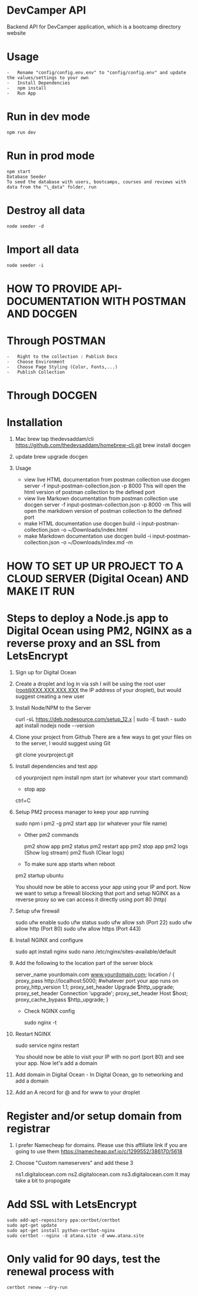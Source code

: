 # DevCamper API

Backend API for DevCamper application, which is a bootcamp directory website

# Usage

    -   Rename "config/config.env.env" to "config/config.env" and update the values/settings to your own
    -   Install Dependencies
    -   npm install
    -   Run App

# Run in dev mode

    npm run dev

# Run in prod mode

    npm start
    Database Seeder
    To seed the database with users, bootcamps, courses and reviews with data from the "\_data" folder, run

# Destroy all data

    node seeder -d

# Import all data

    node seeder -i

# HOW TO PROVIDE API-DOCUMENTATION WITH POSTMAN AND DOCGEN

# Through POSTMAN

    -   Right to the collection : Publish Docs
    -   Choose Environment
    -   Choose Page Styling (Color, Fonts,...)
    -   Publish Collection

# Through DOCGEN

# Installation

1. Mac
   brew tap thedevsaddam/cli https://github.com/thedevsaddam/homebrew-cli.git
   brew install docgen

2. update
   brew upgrade docgen

3. Usage
   - view live HTML documentation from postman collection use docgen server -f input-postman-collection.json -p 8000
     This will open the html version of postman collection to the defined port
   - view live Markown documentation from postman collection use docgen server -f input-postman-collection.json -p 8000 -m This will open the markdown version of postman collection to the defined port
   - make HTML documentation use docgen build -i input-postman-collection.json -o ~/Downloads/index.html
   - make Markdown documentation use docgen build -i input-postman-collection.json -o ~/Downloads/index.md -m

# HOW TO SET UP UR PROJECT TO A CLOUD SERVER (Digital Ocean) AND MAKE IT RUN

# Steps to deploy a Node.js app to Digital Ocean using PM2, NGINX as a reverse proxy and an SSL from LetsEncrypt

1. Sign up for Digital Ocean

2. Create a droplet and log in via ssh
   I will be using the root user (root@XXX.XXX.XXX.XXX the IP address of your droplet),
   but would suggest creating a new user

3. Install Node/NPM to the Server

   curl -sL https://deb.nodesource.com/setup_12.x | sudo -E bash -
   sudo apt install nodejs
   node --version

4. Clone your project from Github
   There are a few ways to get your files on to the server, I would suggest using Git

   git clone yourproject.git

5. Install dependencies and test app

   cd yourproject
   npm install
   npm start (or whatever your start command)

   - stop app

   ctrl+C

6. Setup PM2 process manager to keep your app running

   sudo npm i pm2 -g
   pm2 start app (or whatever your file name)

   - Other pm2 commands

     pm2 show app
     pm2 status
     pm2 restart app
     pm2 stop app
     pm2 logs (Show log stream)
     pm2 flush (Clear logs)

   - To make sure app starts when reboot

   pm2 startup ubuntu

   You should now be able to access your app using your IP and port. Now we want to setup a firewall blocking that port and setup NGINX as a reverse proxy so we can access it directly using port 80 (http)

7. Setup ufw firewall

   sudo ufw enable
   sudo ufw status
   sudo ufw allow ssh (Port 22)
   sudo ufw allow http (Port 80)
   sudo ufw allow https (Port 443)

8. Install NGINX and configure

   sudo apt install nginx
   sudo nano /etc/nginx/sites-available/default

9. Add the following to the location part of the server block

   server_name yourdomain.com www.yourdomain.com;
   location / {
   proxy_pass http://localhost:5000; #whatever port your app runs on
   proxy_http_version 1.1;
   proxy_set_header Upgrade $http_upgrade;
        proxy_set_header Connection 'upgrade';
        proxy_set_header Host $host;
   proxy_cache_bypass \$http_upgrade;
   }

   - Check NGINX config

     sudo nginx -t

10. Restart NGINX

    sudo service nginx restart

    You should now be able to visit your IP with no port (port 80) and see your app. Now let's add a domain

11. Add domain in Digital Ocean - In Digital Ocean, go to networking and add a domain

12. Add an A record for @ and for www to your droplet

# Register and/or setup domain from registrar

1.  I prefer Namecheap for domains. Please use this affiliate link if you are going to use them
    https://namecheap.pxf.io/c/1299552/386170/5618

2.  Choose "Custom nameservers" and add these 3

    ns1.digitalocean.com
    ns2.digitalocean.com
    ns3.digitalocean.com
    It may take a bit to propogate

# Add SSL with LetsEncrypt

    sudo add-apt-repository ppa:certbot/certbot
    sudo apt-get update
    sudo apt-get install python-certbot-nginx
    sudo certbot --nginx -d atana.site -d www.atana.site

# Only valid for 90 days, test the renewal process with

    certbot renew --dry-run
